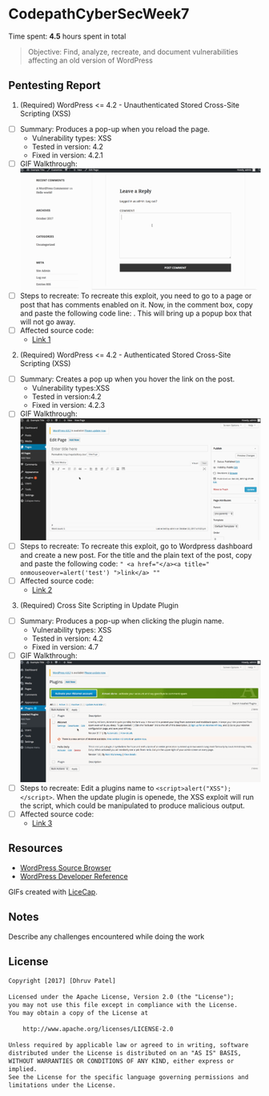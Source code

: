 # CodepathCyberSecWeek7

Time spent: **4.5** hours spent in total

> Objective: Find, analyze, recreate, and document vulnerabilities affecting an old version of WordPress

## Pentesting Report

1. (Required) WordPress <= 4.2 - Unauthenticated Stored Cross-Site Scripting (XSS)
  - [ ] Summary: Produces a pop-up when you reload the page.
    - Vulnerability types: XSS
    - Tested in version: 4.2
    - Fixed in version: 4.2.1
  - [ ] GIF Walkthrough: <img src="https://github.com/dhruvp5/CodepathCyberSecWeek7/blob/master/Asg7_1.gif?raw=true" alt="gif">
  - [ ] Steps to recreate: To recreate this exploit, you need to go to a page or post that has comments enabled on it.  Now, in the comment box, copy and paste the following code line: <script>while(1){alert(document.cookie);}</script>.  This will bring up a popup box that will not go away.
  - [ ] Affected source code:
    - [Link 1](https://compsecurityconcepts.wordpress.com/tag/cross-site-scripting/)
2. (Required) WordPress <= 4.2 - Authenticated Stored Cross-Site Scripting (XSS)
  - [ ] Summary: Creates a pop up when you hover the link on the post.
    - Vulnerability types:XSS
    - Tested in version:4.2
    - Fixed in version: 4.2.3
  - [ ] GIF Walkthrough: <img src="https://github.com/dhruvp5/CodepathCyberSecWeek7/blob/master/Asg7_2.gif?raw=true" alt="gif">
  - [ ] Steps to recreate: To recreate this exploit, go to Wordpress dashboard and create a new post.  For the title and the plain text of the post, copy and paste the following code: `" <a href="</a><a title=" onmouseover=alert('test') ">link</a> ""`
  - [ ] Affected source code:
    - [Link 2](https://github.com/WordPress/WordPress/blob/master/wp-includes/shortcodes.php)
3. (Required) Cross Site Scripting in Update Plugin
  - [ ] Summary: Produces a pop-up when clicking the plugin name.
    - Vulnerability types: XSS
    - Tested in version: 4.2
    - Fixed in version: 4.7
  - [ ] GIF Walkthrough: <img src="https://github.com/dhruvp5/CodepathCyberSecWeek7/blob/master/Asg7_3.gif?raw=true" alt="gif">
  - [ ] Steps to recreate: Edit a plugins name to `<script>alert("XSS");</script>`. When the update plugin is openede, the XSS exploit will run the script, which could be manipulated to produce malicious output.
  - [ ] Affected source code:
    - [Link 3](https://core.trac.wordpress.org/browser/trunk/src/wp-includes/shortcodes.php)

## Resources

- [WordPress Source Browser](https://core.trac.wordpress.org/browser/)
- [WordPress Developer Reference](https://developer.wordpress.org/reference/)

GIFs created with [LiceCap](http://www.cockos.com/licecap/).

## Notes

Describe any challenges encountered while doing the work

## License

    Copyright [2017] [Dhruv Patel]

    Licensed under the Apache License, Version 2.0 (the "License");
    you may not use this file except in compliance with the License.
    You may obtain a copy of the License at

        http://www.apache.org/licenses/LICENSE-2.0

    Unless required by applicable law or agreed to in writing, software
    distributed under the License is distributed on an "AS IS" BASIS,
    WITHOUT WARRANTIES OR CONDITIONS OF ANY KIND, either express or implied.
    See the License for the specific language governing permissions and
    limitations under the License.
